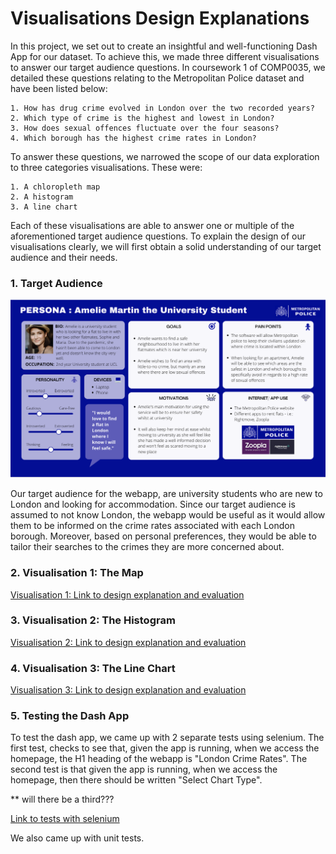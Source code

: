 # Visualisations Design Explanations

In this project, we set out to create an insightful and well-functioning Dash App for our dataset. To achieve this, we made three different visualisations to answer our target audience questions.
In coursework 1 of COMP0035, we detailed these questions relating to the Metropolitan Police dataset and have been listed below:

    1. How has drug crime evolved in London over the two recorded years?
    2. Which type of crime is the highest and lowest in London?
    3. How does sexual offences fluctuate over the four seasons?
    4. Which borough has the highest crime rates in London?

To answer these questions, we narrowed the scope of our data exploration to three categories visualisations. These were:

    1. A chloropleth map
    2. A histogram
    3. A line chart

Each of these visualisations are able to answer one or multiple of the aforementioned target audience questions.
To explain the design of our visualisations clearly, we will first obtain a solid understanding of our target audience and their needs.

### 1. Target Audience

![Persona](../assets/persona.png)

Our target audience for the webapp, are university students who are new to London and looking for accommodation.
Since our target audience is assumed to not know London, the webapp would be useful as it would allow them to be informed on the crime rates associated with each London borough.
Moreover, based on personal preferences, they would be able to tailor their searches to the crimes they are more concerned about.

### 2. Visualisation 1: The Map

[Visualisation 1: Link to design explanation and evaluation](../markdown_files/visualisation_1.md)

### 3. Visualisation 2: The Histogram

[Visualisation 2: Link to design explanation and evaluation](../markdown_files/visualisation_2.md)

### 4. Visualisation 3: The Line Chart

[Visualisation 3: Link to design explanation and evaluation](../markdown_files/visualisation_3.md)

### 5. Testing the Dash App

To test the dash app, we came up with 2 separate tests using selenium.
The first test, checks to see that, given the app is running, when we access the homepage, the H1 heading of the webapp is "London Crime Rates".
The second test is that given the app is running, when we access the homepage, then there should be written "Select Chart Type".

** will there be a third???

[Link to tests with selenium](tests/test_crime.py)

We also came up with unit tests. 





